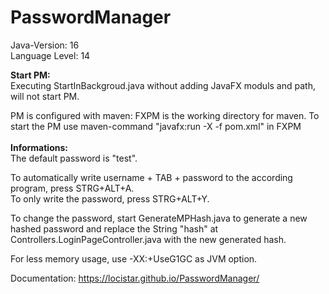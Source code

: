 # PasswordManager

Java-Version: 16 <br />
Language Level: 14

**Start PM:**<br />
Executing StartInBackgroud.java without adding JavaFX moduls and path, will not start PM.

PM is configured with maven:
FXPM is the working directory for maven.
To start the PM use maven-command "javafx:run -X -f pom.xml" in FXPM
<br /><br />
**Informations:**<br />
The default password is "test".

To automatically write username + TAB + password to the according program, press STRG+ALT+A.<br />
To only write the password, press STRG+ALT+Y.

To change the password, start GenerateMPHash.java to generate a new hashed password and replace the String "hash" at Controllers.LoginPageController.java with the new generated hash.

For less memory usage, use -XX:+UseG1GC as JVM option.

Documentation: https://locistar.github.io/PasswordManager/
